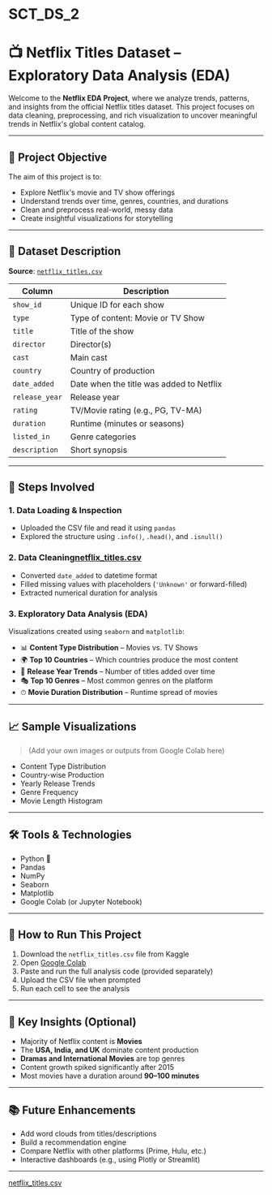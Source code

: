# SCT_DS_2
# 📺 Netflix Titles Dataset – Exploratory Data Analysis (EDA)

Welcome to the **Netflix EDA Project**, where we analyze trends, patterns, and insights from the official Netflix titles dataset. This project focuses on data cleaning, preprocessing, and rich visualization to uncover meaningful trends in Netflix's global content catalog.

---

## 📌 Project Objective

The aim of this project is to:
- Explore Netflix's movie and TV show offerings
- Understand trends over time, genres, countries, and durations
- Clean and preprocess real-world, messy data
- Create insightful visualizations for storytelling

---

## 📂 Dataset Description

**Source**: [`netflix_titles.csv`](https://www.kaggle.com/datasets/shivamb/netflix-shows)

| Column        | Description                                           |
|---------------|-------------------------------------------------------|
| `show_id`     | Unique ID for each show                               |
| `type`        | Type of content: Movie or TV Show                     |
| `title`       | Title of the show                                     |
| `director`    | Director(s)                                           |
| `cast`        | Main cast                                             |
| `country`     | Country of production                                 |
| `date_added`  | Date when the title was added to Netflix              |
| `release_year`| Release year                                          |
| `rating`      | TV/Movie rating (e.g., PG, TV-MA)                     |
| `duration`    | Runtime (minutes or seasons)                          |
| `listed_in`   | Genre categories                                      |
| `description` | Short synopsis                                        |

---

## 🧪 Steps Involved

### 1. **Data Loading & Inspection**
- Uploaded the CSV file and read it using `pandas`
- Explored the structure using `.info()`, `.head()`, and `.isnull()`

### 2. **Data Cleaning**[netflix_titles.csv](https://github.com/user-attachments/files/20943499/netflix_titles.csv)

- Converted `date_added` to datetime format
- Filled missing values with placeholders (`'Unknown'` or forward-filled)
- Extracted numerical duration for analysis

### 3. **Exploratory Data Analysis (EDA)**
Visualizations created using `seaborn` and `matplotlib`:

- 📊 **Content Type Distribution** – Movies vs. TV Shows
- 🌍 **Top 10 Countries** – Which countries produce the most content
- 📅 **Release Year Trends** – Number of titles added over time
- 🎭 **Top 10 Genres** – Most common genres on the platform
- ⏱ **Movie Duration Distribution** – Runtime spread of movies

---

## 📈 Sample Visualizations

> (Add your own images or outputs from Google Colab here)

- Content Type Distribution
- Country-wise Production
- Yearly Release Trends
- Genre Frequency
- Movie Length Histogram

---

## 🛠 Tools & Technologies

- Python 🐍
- Pandas
- NumPy
- Seaborn
- Matplotlib
- Google Colab (or Jupyter Notebook)

---

## 🚀 How to Run This Project

1. Download the `netflix_titles.csv` file from Kaggle
2. Open [Google Colab](https://colab.research.google.com/)
3. Paste and run the full analysis code (provided separately)
4. Upload the CSV file when prompted
5. Run each cell to see the analysis

---

## 📌 Key Insights (Optional)

- Majority of Netflix content is **Movies**
- The **USA, India, and UK** dominate content production
- **Dramas and International Movies** are top genres
- Content growth spiked significantly after 2015
- Most movies have a duration around **90–100 minutes**

---

## 📚 Future Enhancements

- Add word clouds from titles/descriptions
- Build a recommendation engine
- Compare Netflix with other platforms (Prime, Hulu, etc.)
- Interactive dashboards (e.g., using Plotly or Streamlit)

---
[netflix_titles.csv](https://github.com/user-attachments/files/20943526/netflix_titles.csv)

